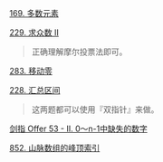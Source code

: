 
[169. 多数元素](https://leetcode-cn.com/problems/majority-element/)

[229. 求众数 II](https://leetcode-cn.com/problems/majority-element-ii/)

> 正确理解摩尔投票法即可。

[283. 移动零](https://leetcode-cn.com/problems/move-zeroes/)

[228. 汇总区间](https://leetcode-cn.com/problems/summary-ranges/solution/shuang-zhi-zhen-100-miao-dong-by-sweetie-7vo6/)
> 这两题都可以使用『双指针』来做。

[剑指 Offer 53 - II. 0～n-1中缺失的数字](https://leetcode-cn.com/problems/que-shi-de-shu-zi-lcof/)


[852. 山脉数组的峰顶索引](https://leetcode-cn.com/problems/peak-index-in-a-mountain-array/)